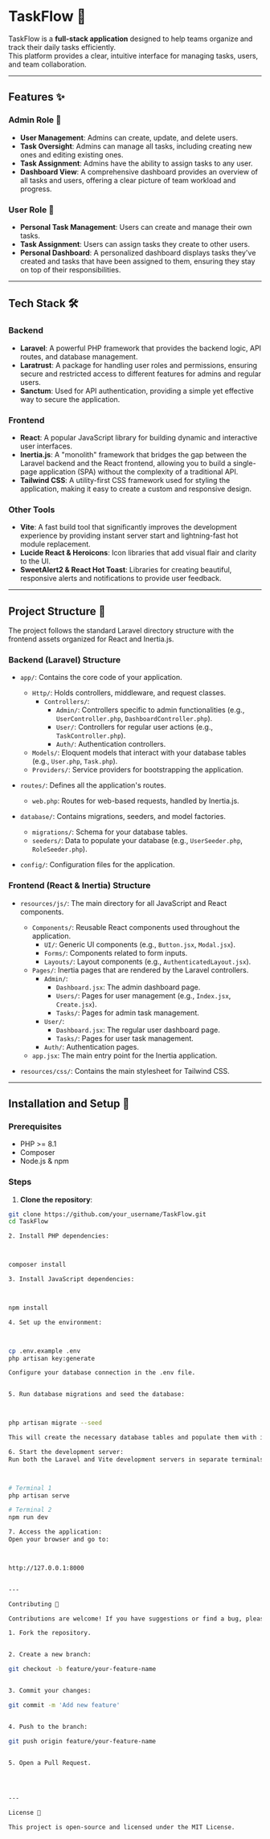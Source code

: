 # TaskFlow 🚀  

TaskFlow is a **full-stack application** designed to help teams organize and track their daily tasks efficiently.  
This platform provides a clear, intuitive interface for managing tasks, users, and team collaboration.  

---

## Features ✨  

### Admin Role 👑  
- **User Management**: Admins can create, update, and delete users.  
- **Task Oversight**: Admins can manage all tasks, including creating new ones and editing existing ones.  
- **Task Assignment**: Admins have the ability to assign tasks to any user.  
- **Dashboard View**: A comprehensive dashboard provides an overview of all tasks and users, offering a clear picture of team workload and progress.  

### User Role 👤  
- **Personal Task Management**: Users can create and manage their own tasks.  
- **Task Assignment**: Users can assign tasks they create to other users.  
- **Personal Dashboard**: A personalized dashboard displays tasks they've created and tasks that have been assigned to them, ensuring they stay on top of their responsibilities.  

---

## Tech Stack 🛠️  

### Backend  
- **Laravel**: A powerful PHP framework that provides the backend logic, API routes, and database management.  
- **Laratrust**: A package for handling user roles and permissions, ensuring secure and restricted access to different features for admins and regular users.  
- **Sanctum**: Used for API authentication, providing a simple yet effective way to secure the application.  

### Frontend  
- **React**: A popular JavaScript library for building dynamic and interactive user interfaces.  
- **Inertia.js**: A "monolith" framework that bridges the gap between the Laravel backend and the React frontend, allowing you to build a single-page application (SPA) without the complexity of a traditional API.  
- **Tailwind CSS**: A utility-first CSS framework used for styling the application, making it easy to create a custom and responsive design.  

### Other Tools  
- **Vite**: A fast build tool that significantly improves the development experience by providing instant server start and lightning-fast hot module replacement.  
- **Lucide React & Heroicons**: Icon libraries that add visual flair and clarity to the UI.  
- **SweetAlert2 & React Hot Toast**: Libraries for creating beautiful, responsive alerts and notifications to provide user feedback.  

---

## Project Structure 📂  

The project follows the standard Laravel directory structure with the frontend assets organized for React and Inertia.js.  

### Backend (Laravel) Structure  
- `app/`: Contains the core code of your application.  
  - `Http/`: Holds controllers, middleware, and request classes.  
    - `Controllers/`:  
      - `Admin/`: Controllers specific to admin functionalities (e.g., `UserController.php`, `DashboardController.php`).  
      - `User/`: Controllers for regular user actions (e.g., `TaskController.php`).  
      - `Auth/`: Authentication controllers.  
  - `Models/`: Eloquent models that interact with your database tables (e.g., `User.php`, `Task.php`).  
  - `Providers/`: Service providers for bootstrapping the application.  

- `routes/`: Defines all the application's routes.  
  - `web.php`: Routes for web-based requests, handled by Inertia.js.  

- `database/`: Contains migrations, seeders, and model factories.  
  - `migrations/`: Schema for your database tables.  
  - `seeders/`: Data to populate your database (e.g., `UserSeeder.php`, `RoleSeeder.php`).  

- `config/`: Configuration files for the application.  

### Frontend (React & Inertia) Structure  
- `resources/js/`: The main directory for all JavaScript and React components.  
  - `Components/`: Reusable React components used throughout the application.  
    - `UI/`: Generic UI components (e.g., `Button.jsx`, `Modal.jsx`).  
    - `Forms/`: Components related to form inputs.  
    - `Layouts/`: Layout components (e.g., `AuthenticatedLayout.jsx`).  
  - `Pages/`: Inertia pages that are rendered by the Laravel controllers.  
    - `Admin/`:  
      - `Dashboard.jsx`: The admin dashboard page.  
      - `Users/`: Pages for user management (e.g., `Index.jsx`, `Create.jsx`).  
      - `Tasks/`: Pages for admin task management.  
    - `User/`:  
      - `Dashboard.jsx`: The regular user dashboard page.  
      - `Tasks/`: Pages for user task management.  
    - `Auth/`: Authentication pages.  
  - `app.jsx`: The main entry point for the Inertia application.  

- `resources/css/`: Contains the main stylesheet for Tailwind CSS.  

---

## Installation and Setup 🚀  

### Prerequisites  
- PHP >= 8.1  
- Composer  
- Node.js & npm  

### Steps  

1. **Clone the repository**:  
```bash
git clone https://github.com/your_username/TaskFlow.git
cd TaskFlow

2. Install PHP dependencies:



composer install

3. Install JavaScript dependencies:



npm install

4. Set up the environment:



cp .env.example .env
php artisan key:generate

Configure your database connection in the .env file.


5. Run database migrations and seed the database:



php artisan migrate --seed

This will create the necessary database tables and populate them with initial data, including a default admin user.

6. Start the development server:
Run both the Laravel and Vite development servers in separate terminals:



# Terminal 1
php artisan serve

# Terminal 2
npm run dev

7. Access the application:
Open your browser and go to:



http://127.0.0.1:8000


---

Contributing 🤝

Contributions are welcome! If you have suggestions or find a bug, please feel free to open an issue or submit a pull request.

1. Fork the repository.


2. Create a new branch:

git checkout -b feature/your-feature-name


3. Commit your changes:

git commit -m 'Add new feature'


4. Push to the branch:

git push origin feature/your-feature-name


5. Open a Pull Request.




---

License 📜

This project is open-source and licensed under the MIT License.

